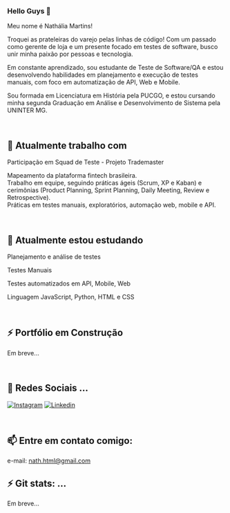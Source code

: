 
### Hello Guys 👋

Meu nome é Nathália Martins!

Troquei as prateleiras do varejo pelas linhas de código! ️Com um passado como gerente de loja e um presente focado em testes de software, busco unir minha paixão por pessoas e tecnologia.  

Em constante aprendizado, sou estudante de Teste de Software/QA e estou desenvolvendo habilidades em planejamento e execução de testes manuais, com foco em automatização de API, Web e Mobile.

Sou formada em Licenciatura em História pela PUCGO, e estou cursando minha segunda Graduação em Análise e Desenvolvimento de Sistema pela UNINTER MG.

<br>

## 🔭 Atualmente trabalho com 

Participação em Squad de Teste - Projeto Trademaster

Mapeamento da plataforma fintech brasileira.  
Trabalho em equipe, seguindo práticas ágeis (Scrum, XP e Kaban) e cerimônias (Product Planning, Sprint Planning, Daily Meeting, Review e Retrospective).  
Práticas em testes manuais, exploratórios, automação web, mobile e API.

<br>

## 🌱 Atualmente estou estudando
Planejamento e análise de testes

Testes Manuais

Testes automatizados em API, Mobile, Web

Linguagem JavaScript, Python, HTML e CSS

<br>


## ⚡ Portfólio em Construção

Em breve...

<br>

## 💬 Redes Sociais ...

[![Instagram](https://img.shields.io/badge/Instagram-E4405F?style=for-the-badge&logo=instagram&logoColor=white)](https://www.instagram.com/nathixm/)
[![Linkedin](https://img.shields.io/badge/LinkedIn-0077B5?style=for-the-badge&logo=linkedin&logoColor=white)](https://www.linkedin.com/in/nathixm/)

<br>

## 📫 Entre em contato comigo:
e-mail: nath.html@gmail.com
<br>

## ⚡ Git stats: ...

Em breve...
